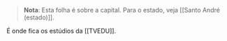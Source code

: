 > **Nota**: Esta folha é sobre a capital. Para o estado, veja [[Santo André (estado)]].

É onde fica os estúdios da [[TVEDU]].